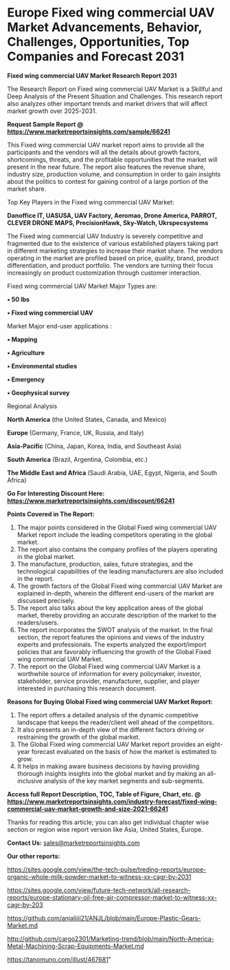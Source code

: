 # Europe Fixed wing commercial UAV Market Advancements, Behavior, Challenges, Opportunities, Top Companies and Forecast 2031

<strong>Fixed wing commercial UAV Market Research Report 2031</strong>

The Research Report on Fixed wing commercial UAV Market is a Skillful and Deep Analysis of the Present Situation and Challenges. This research report also analyzes other important trends and market drivers that will affect market growth over 2025-2031.

<strong>Request Sample Report @ <a href=https://www.marketreportsinsights.com/sample/66241>https://www.marketreportsinsights.com/sample/66241</a></strong>

This Fixed wing commercial UAV market report aims to provide all the participants and the vendors will all the details about growth factors, shortcomings, threats, and the profitable opportunities that the market will present in the near future. The report also features the revenue share, industry size, production volume, and consumption in order to gain insights about the politics to contest for gaining control of a large portion of the market share.

Top Key Players in the Fixed wing commercial UAV Market:

<strong>Danoffice IT, UASUSA, UAV Factory, Aeromao, Drone America, PARROT, CLEVER DRONE MAPS, PrecisionHawk, Sky-Watch, Ukrspecsystems</strong>

The Fixed wing commercial UAV Industry is severely competitive and fragmented due to the existence of various established players taking part in different marketing strategies to increase their market share. The vendors operating in the market are profiled based on price, quality, brand, product differentiation, and product portfolio. The vendors are turning their focus increasingly on product customization through customer interaction.

Fixed wing commercial UAV Market Major Types are:

<strong>• 50 lbs

• Fixed wing commercial UAV</strong>

Market Major end-user applications :

<strong>• Mapping

• Agriculture

• Environmental studies

• Emergency

• Geophysical survey</strong>

Regional Analysis

</u><strong><b>North America</b></strong> (the United States, Canada, and Mexico)

<strong><b>Europe </b></strong>(Germany, France, UK, Russia, and Italy)

<strong><b>Asia-Pacific</b></strong> (China, Japan, Korea, India, and Southeast Asia)

<strong><b>South America</b></strong> (Brazil, Argentina, Colombia, etc.)

<strong><b>The Middle East and Africa</b></strong> (Saudi Arabia, UAE, Egypt, Nigeria, and South Africa)

<strong>Go For Interesting Discount Here: <a href=https://www.marketreportsinsights.com/discount/66241>https://www.marketreportsinsights.com/discount/66241</a></strong>

<strong>Points Covered in The Report:</strong>
<ol>
  <li>The major points considered in the Global Fixed wing commercial UAV Market report include the leading competitors operating in the global market.</li>
  <li>The report also contains the company profiles of the players operating in the global market.</li>
  <li>The manufacture, production, sales, future strategies, and the technological capabilities of the leading manufacturers are also included in the report.</li>
  <li>The growth factors of the Global Fixed wing commercial UAV Market are explained in-depth, wherein the different end-users of the market are discussed precisely.</li>
  <li>The report also talks about the key application areas of the global market, thereby providing an accurate description of the market to the readers/users.</li>
  <li>The report incorporates the SWOT analysis of the market. In the final section, the report features the opinions and views of the industry experts and professionals. The experts analyzed the export/import policies that are favorably influencing the growth of the Global Fixed wing commercial UAV Market.</li>
  <li>The report on the Global Fixed wing commercial UAV Market is a worthwhile source of information for every policymaker, investor, stakeholder, service provider, manufacturer, supplier, and player interested in purchasing this research document.</li>
</ol>
<strong>Reasons for Buying Global Fixed wing commercial UAV Market Report:</strong>

<ol>
  <li>The report offers a detailed analysis of the dynamic competitive landscape that keeps the reader/client well ahead of the competitors.</li>
  <li>It also presents an in-depth view of the different factors driving or restraining the growth of the global market.</li>
  <li>The Global Fixed wing commercial UAV Market report provides an eight-year forecast evaluated on the basis of how the market is estimated to grow.</li>
  <li>It helps in making aware business decisions by having providing thorough insights insights into the global market and by making an all-inclusive analysis of the key market segments and sub-segments.</li>
</ol>
<strong>Access full Report Description, TOC, Table of Figure, Chart, etc. @ <a href=https://www.marketreportsinsights.com/industry-forecast/fixed-wing-commercial-uav-market-growth-and-size-2021-66241>https://www.marketreportsinsights.com/industry-forecast/fixed-wing-commercial-uav-market-growth-and-size-2021-66241</a></strong>


Thanks for reading this article; you can also get individual chapter wise section or region wise report version like Asia, United States, Europe.

<strong>Contact Us:</strong>
sales@marketreportsinsights.com

<strong>Our other reports:</strong>

<a href=https://sites.google.com/view/the-tech-pulse/treding-reports/europe-organic-whole-milk-powder-market-to-witness-xx-cagr-by-2031>https://sites.google.com/view/the-tech-pulse/treding-reports/europe-organic-whole-milk-powder-market-to-witness-xx-cagr-by-2031</a>

<a href=https://sites.google.com/view/future-tech-network/all-research-reports/europe-stationary-oil-free-air-compressor-market-to-witness-xx-cagr-by-203>https://sites.google.com/view/future-tech-network/all-research-reports/europe-stationary-oil-free-air-compressor-market-to-witness-xx-cagr-by-203</a>

<a href=https://github.com/anjaliiii21/ANJL/blob/main/Europe-Plastic-Gears-Market.md>https://github.com/anjaliiii21/ANJL/blob/main/Europe-Plastic-Gears-Market.md</a>

<a href=http://github.com/cargo2301/Marketing-trend/blob/main/North-America-Metal-Machining-Scrap-Equipments-Market.md>http://github.com/cargo2301/Marketing-trend/blob/main/North-America-Metal-Machining-Scrap-Equipments-Market.md</a>

<a href=https://tanomuno.com/illust/467681>https://tanomuno.com/illust/467681</a>"
